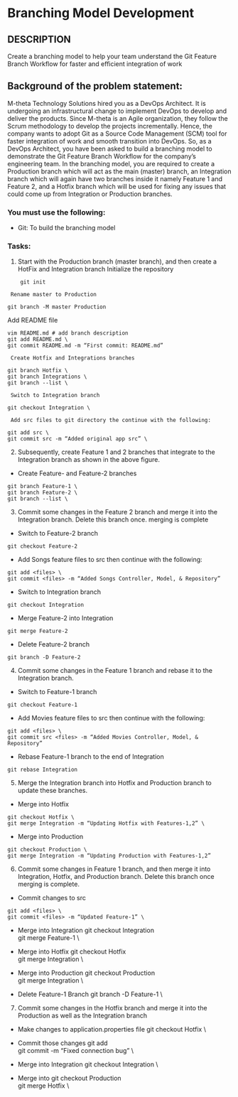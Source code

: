 # Branching Model Development

## DESCRIPTION
Create a branching model to help your team understand the Git Feature Branch Workflow for faster and efficient integration of work

## Background of the problem statement:
M-theta Technology Solutions hired you as a DevOps Architect. It is undergoing an infrastructural change to implement DevOps to develop and deliver the products. Since M-theta is an Agile organization, they follow the Scrum methodology to develop the projects incrementally. Hence, the company wants to adopt Git as a Source Code Management (SCM) tool for faster integration of work and smooth transition into DevOps.
So, as a DevOps Architect, you have been asked to build a branching model to demonstrate the Git Feature Branch Workflow for the company’s engineering team. In the branching model, you are required to create a Production branch which will act as the main (master) branch, an Integration branch which will again have two branches inside it namely Feature 1 and Feature 2, and a Hotfix branch which will be used for fixing any issues that could come up from Integration or Production branches.

### You must use the following:
- Git: To build the branching model

### Tasks:
1. Start with the Production branch (master branch), and then create a HotFix  and Integration branch
    Initialize the repository
```
    git init 
```
     Rename master to Production
```
git branch -M master Production 
```
Add README file
```
vim README.md # add branch description
git add README.md \
git commit README.md -m “First commit: README.md”
```
     Create Hotfix and Integrations branches
```
git branch Hotfix \
git branch Integrations \
git branch --list \
```

     Switch to Integration branch 
```
git checkout Integration \
```
     Add src files to git directory the continue with the following:
```
git add src \
git commit src -m “Added original app src” \
```
2. Subsequently, create Feature 1 and 2 branches that integrate to the Integration branch as shown in the above figure.
  -  Create Feature- and Feature-2 branches
```
git branch Feature-1 \
git branch Feature-2 \
git branch --list \
```
3. Commit some changes in the Feature 2 branch and merge it into the Integration branch. Delete this branch once. 
merging is complete
  -  Switch to Feature-2 branch
```
git checkout Feature-2 
```
  -  Add Songs feature files to src then continue with the following:
```
git add <files> \
git commit <files> -m “Added Songs Controller, Model, & Repository”
```
  -  Switch to Integration branch
```
git checkout Integration 
```
  -  Merge Feature-2 into Integration
```
git merge Feature-2
```
  -  Delete Feature-2 branch
```
git branch -D Feature-2
```
4. Commit some changes in the Feature 1 branch and rebase it to the Integration branch.
  -  Switch to Feature-1 branch 
```
git checkout Feature-1
```
  -  Add Movies feature files to src then continue with the following:
```
git add <files> \
git commit src <files> -m “Added Movies Controller, Model, & Repository”
```
  -  Rebase Feature-1 branch to the end of Integration
```
git rebase Integration
```
5. Merge the Integration branch into Hotfix and Production branch to update these branches.
  -  Merge into Hotfix 
```
git checkout Hotfix \
git merge Integration -m “Updating Hotfix with Features-1,2” \
```
  -  Merge into Production
```
git checkout Production \
git merge Integration -m “Updating Production with Features-1,2”
```
6. Commit some changes in Feature 1 branch, and then merge it into Integration, Hotfix, and Production branch. Delete 
this branch once merging is complete.
  -  Commit changes to src
```
git add <files> \
git commit <files> -m “Updated Feature-1” \
```
  - Merge into Integration
git checkout Integration \
git merge Feature-1 \

  -  Merge into Hotfix
git checkout Hotfix \
git merge Integration \

  -  Merge into Production
git checkout Production \
git merge Integration \

  -  Delete Feature-1 Branch
git branch -D Feature-1 \

7. Commit some changes in the Hotfix branch and merge it into the Production as well as the Integration branch


  - Make changes to application.properties file
git checkout Hotfix \

  -  Commit those changes
git add <files> \
git commit <files> -m “Fixed connection bug” \

  -  Merge into Integration
git checkout Integration \

  -  Merge into
git checkout Production \
git merge Hotfix \
